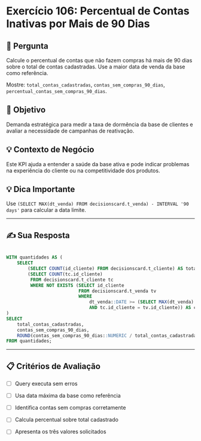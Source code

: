 # Exercício 106: Percentual de Contas Inativas por Mais de 90 Dias

## 📝 Pergunta

Calcule o percentual de contas que não fazem compras há mais de 90 dias sobre o total de contas cadastradas. Use a maior data de venda da base como referência.

Mostre: `total_contas_cadastradas`, `contas_sem_compras_90_dias`, `percentual_contas_sem_compras_90_dias`.

## 🎯 Objetivo

Demanda estratégica para medir a taxa de dormência da base de clientes e avaliar a necessidade de campanhas de reativação.

## 💡 Contexto de Negócio

Este KPI ajuda a entender a saúde da base ativa e pode indicar problemas na experiência do cliente ou na competitividade dos produtos.

## 💡 Dica Importante

Use `(SELECT MAX(dt_venda) FROM decisionscard.t_venda) - INTERVAL '90 days'` para calcular a data limite.

---

## ✍️ Sua Resposta

```sql

WITH quantidades AS ( 
	SELECT
		(SELECT COUNT(id_cliente) FROM decisionscard.t_cliente) AS total_contas_cadastradas,
		(SELECT COUNT(tc.id_cliente)
         FROM decisionscard.t_cliente tc 
         WHERE NOT EXISTS (SELECT id_cliente 
		                   FROM decisionscard.t_venda tv
		                   WHERE 
		                       dt_venda::DATE >= (SELECT MAX(dt_venda)::DATE - INTERVAL '90 days' FROM decisionscard.t_venda) 
		                       AND tc.id_cliente = tv.id_cliente)) AS contas_sem_compras_90_dias 
)
SELECT
	total_contas_cadastradas,
	contas_sem_compras_90_dias,
	ROUND(contas_sem_compras_90_dias::NUMERIC / total_contas_cadastradas * 100, 2) AS percentual_contas_sem_compras_90_dias
FROM quantidades;

```

---

## 📋 Critérios de Avaliação

- [ ] Query executa sem erros
- [ ] Usa data máxima da base como referência
- [ ] Identifica contas sem compras corretamente
- [ ] Calcula percentual sobre total cadastrado
- [ ] Apresenta os três valores solicitados

